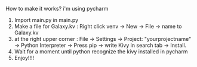 How to make it works?
i'm using pycharm 

1. Import main.py in main.py
2. Make a file for Galaxy.kv : Right click venv -> New -> File -> name to Galaxy.kv
3. at the right upper corner : File -> Settings -> Project: "yourprojectname" -> Python Interpreter -> Press pip -> write Kivy in search tab -> Install.
4. Wait for a moment until python recognize the kivy installed in pycharm
5. Enjoy!!!!
